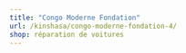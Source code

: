 ```yaml
---
title: "Congo Moderne Fondation"
url: /kinshasa/congo-moderne-fondation-4/
shop: réparation de voitures
---
```

